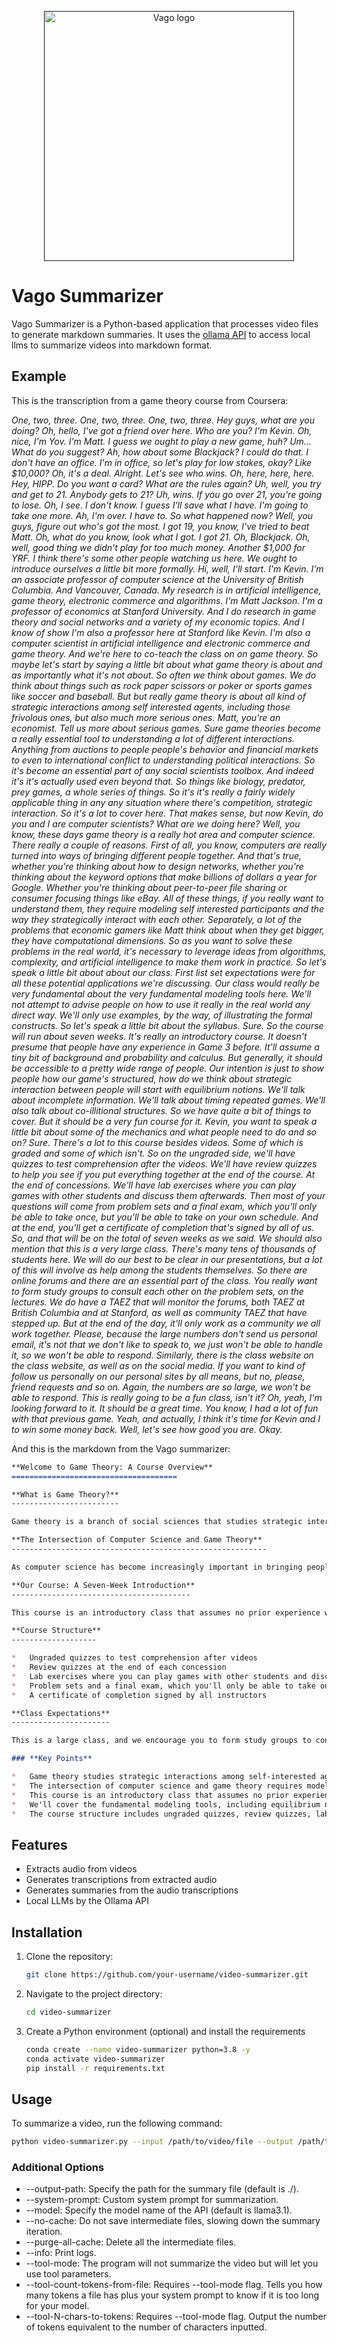 <p align="center"><a href="" target="_blank"><img src="./assets/vs.png" width="400" alt="Vago logo"></a></p>

# Vago Summarizer

Vago Summarizer is a Python-based application that processes video files to generate markdown summaries. It uses the [ollama API](https://github.com/ollama/ollama/blob/main/docs/api.md#generate-a-completion) to access local llms to summarize videos into markdown format.

## Example

This is the transcription from a game theory course from Coursera:

*One, two, three. One, two, three. One, two, three. Hey guys, what are you doing? Oh, hello, I've got a friend over here. Who are you? I'm Kevin. Oh, nice, I'm Yov. I'm Matt. I guess we ought to play a new game, huh? Um... What do you suggest? Ah, how about some Blackjack? I could do that. I don't have an office. I'm in office, so let's play for low stakes, okay? Like $10,000? Oh, it's a deal. Alright. Let's see who wins. Oh, here, here, here. Hey, HIPP. Do you want a card? What are the rules again? Uh, well, you try and get to 21. Anybody gets to 21? Uh, wins. If you go over 21, you're going to lose. Oh, I see. I don't know. I guess I'll save what I have. I'm going to take one more. Ah, I'm over. I have to. So what happened now? Well, you guys, figure out who's got the most. I got 19, you know, I've tried to beat Matt. Oh, what do you know, look what I got. I got 21. Oh, Blackjack. Oh, well, good thing we didn't play for too much money. Another $1,000 for YRF. I think there's some other people watching us here. We ought to introduce ourselves a little bit more formally. Hi, well, I'll start. I'm Kevin. I'm an associate professor of computer science at the University of British Columbia. And Vancouver, Canada. My research is in artificial intelligence, game theory, electronic commerce and algorithms. I'm Matt Jackson. I'm a professor of economics at Stanford University. And I do research in game theory and social networks and a variety of my economic topics. And I know of show I'm also a professor here at Stanford like Kevin. I'm also a computer scientist in artificial intelligence and electronic commerce and game theory. And we're here to co-teach the class on on game theory. So maybe let's start by saying a little bit about what game theory is about and as importantly what it's not about. So often we think about games. We do think about things such as rock paper scissors or poker or sports games like soccer and baseball. But but really game theory is about all kind of strategic interactions among self interested agents, including those frivolous ones, but also much more serious ones. Matt, you're an economist. Tell us more about serious games. Sure game theories become a really essential tool to understanding a lot of different interactions. Anything from auctions to people people's behavior and financial markets to even to international conflict to understanding political interactions. So it's become an essential part of any social scientists toolbox. And indeed it's it's actually used even beyond that. So things like biology, predator, prey games, a whole series of things. So it's it's really a fairly widely applicable thing in any any situation where there's competition, strategic interaction. So it's a lot to cover here. That makes sense, but now Kevin, do you and I are computer scientists? What are we doing here? Well, you know, these days game theory is a really hot area and computer science. There really a couple of reasons. First of all, you know, computers are really turned into ways of bringing different people together. And that's true, whether you're thinking about how to design networks, whether you're thinking about the keyword options that make billions of dollars a year for Google. Whether you're thinking about peer-to-peer file sharing or consumer focusing things like eBay. All of these things, if you really want to understand them, they require modeling self interested participants and the way they strategically interact with each other. Separately, a lot of the problems that economic gamers like Matt think about when they get bigger, they have computational dimensions. So as you want to solve these problems in the real world, it's necessary to leverage ideas from algorithms, complexity, and artificial intelligence to make them work in practice. So let's speak a little bit about about our class. First list set expectations were for all these potential applications we're discussing. Our class would really be very fundamental about the very fundamental modeling tools here. We'll not attempt to advise people on how to use it really in the real world any direct way. We'll only use examples, by the way, of illustrating the formal constructs. So let's speak a little bit about the syllabus. Sure. So the course will run about seven weeks. It's really an introductory course. It doesn't presume that people have any experience in Game 3 before. It'll assume a tiny bit of background and probability and calculus. But generally, it should be accessible to a pretty wide range of people. Our intention is just to show people how our game's structured, how do we think about strategic interaction between people will start with equilibrium notions. We'll talk about incomplete information. We'll talk about timing repeated games. We'll also talk about co-illitional structures. So we have quite a bit of things to cover. But it should be a very fun course for it. Kevin, you want to speak a little bit about some of the mechanics and what people need to do and so on? Sure. There's a lot to this course besides videos. Some of which is graded and some of which isn't. So on the ungraded side, we'll have quizzes to test comprehension after the videos. We'll have review quizzes to help you see if you put everything together at the end of the course. At the end of concessions. We'll have lab exercises where you can play games with other students and discuss them afterwards. Then most of your questions will come from problem sets and a final exam, which you'll only be able to take once, but you'll be able to take on your own schedule. And at the end, you'll get a certificate of completion that's signed by all of us. So, and that will be on the total of seven weeks as we said. We should also mention that this is a very large class. There's many tens of thousands of students here. We will do our best to be clear in our presentations, but a lot of this will involve as help among the students themselves. So there are online forums and there are an essential part of the class. You really want to form study groups to consult each other on the problem sets, on the lectures. We do have a TAEZ that will monitor the forums, both TAEZ at British Columbia and at Stanford, as well as community TAEZ that have stepped up. But at the end of the day, it'll only work as a community we all work together. Please, because the large numbers don't send us personal email, it's not that we don't like to speak to, we just won't be able to handle it, so we won't be able to respond. Similarly, there is the class website on the class website, as well as on the social media. If you want to kind of follow us personally on our personal sites by all means, but no, please, friend requests and so on. Again, the numbers are so large, we won't be able to respond. This is really going to be a fun class, isn't it? Oh, yeah, I'm looking forward to it. It should be a great time. You know, I had a lot of fun with that previous game. Yeah, and actually, I think it's time for Kevin and I to win some money back. Well, let's see how good you are. Okay.*

And this is the markdown from the Vago summarizer:

```markdown
**Welcome to Game Theory: A Course Overview**
=====================================

**What is Game Theory?**
------------------------

Game theory is a branch of social sciences that studies strategic interactions among self-interested agents. While we often think about games like rock-paper-scissors or poker, game theory encompasses a broader range of interactions, including auctions, financial markets, international conflict, and more.

**The Intersection of Computer Science and Game Theory**
---------------------------------------------------------

As computer science has become increasingly important in bringing people together, it requires modeling self-interested participants and their strategic interactions. Similarly, many economic problems have computational dimensions that require leveraging ideas from algorithms, complexity, and artificial intelligence to make them work in practice.

**Our Course: A Seven-Week Introduction**
----------------------------------------

This course is an introductory class that assumes no prior experience with game theory. We'll cover the fundamental modeling tools, including equilibrium notions, incomplete information, timing repeated games, and co-illumination structures. Our intention is not to advise on real-world applications but rather to illustrate formal constructs using examples.

**Course Structure**
-------------------

*   Ungraded quizzes to test comprehension after videos
*   Review quizzes at the end of each concession
*   Lab exercises where you can play games with other students and discuss them afterwards
*   Problem sets and a final exam, which you'll only be able to take once, but you'll be able to take on your own schedule
*   A certificate of completion signed by all instructors

**Class Expectations**
----------------------

This is a large class, and we encourage you to form study groups to consult each other on problem sets, lectures, and online forums. While we'll monitor the forums, it's essential that you work together as a community to make this course successful.

### **Key Points**

*   Game theory studies strategic interactions among self-interested agents.
*   The intersection of computer science and game theory requires modeling self-interested participants and their strategic interactions.
*   This course is an introductory class that assumes no prior experience with game theory.
*   We'll cover the fundamental modeling tools, including equilibrium notions, incomplete information, timing repeated games, and co-illumination structures.
*   The course structure includes ungraded quizzes, review quizzes, lab exercises, problem sets, and a final exam.
```

## Features

- Extracts audio from videos
- Generates transcriptions from extracted audio
- Generates summaries from the audio transcriptions
- Local LLMs by the Ollama API

## Installation

1. Clone the repository:
   ```sh
   git clone https://github.com/your-username/video-summarizer.git
   ```
2. Navigate to the project directory:
   ```sh
   cd video-summarizer
   ```
3. Create a Python environment (optional) and install the requirements
   ```sh
   conda create --name video-summarizer python=3.8 -y
   conda activate video-summarizer
   pip install -r requirements.txt
   ```

## Usage

To summarize a video, run the following command:

```sh
python video-summarizer.py --input /path/to/video/file --output /path/to/output/file --info
```

### Additional Options

+ --output-path: Specify the path for the summary file (default is ./).
+ --system-prompt: Custom system prompt for summarization.
+ --model: Specify the model name of the API (default is llama3.1).
+ --no-cache: Do not save intermediate files, slowing down the summary iteration.
+ --purge-all-cache: Delete all the intermediate files.
+ --info: Print logs.
+ --tool-mode: The program will not summarize the video but will let you use tool parameters.
+ --tool-count-tokens-from-file: Requires --tool-mode flag. Tells you how many tokens a file has plus your system prompt to know if it is too long for your model.
+ --tool-N-chars-to-tokens: Requires --tool-mode flag. Output the number of tokens equivalent to the number of characters inputted.
